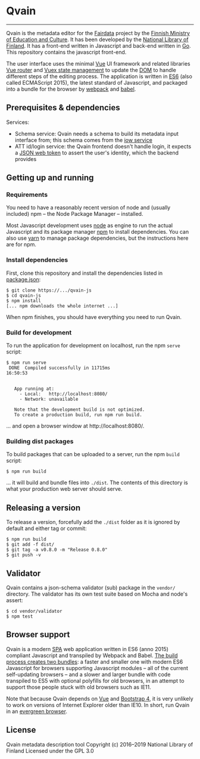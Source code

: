 
# Qvain
-------

Qvain is the metadata editor for the [Fairdata](https://www.fairdata.fi/en/) project by the [Finnish Ministry of Education and Culture](https://minedu.fi/en/). It has been developed by the [National Library of Finland](https://www.kansalliskirjasto.fi/en). It has a front-end written in Javascript and back-end written in [Go](https://golang.org/). This repository contains the javascript front-end.

The user interface uses the minimal [Vue](https://vuejs.org/) UI framework and related libraries [Vue router](https://router.vuejs.org/) and [Vuex state management](https://vuex.vuejs.org/) to update the [DOM](https://en.wikipedia.org/wiki/Document_Object_Model) to handle different steps of the editing process. The application is written in [ES6](https://kangax.github.io/compat-table/es6/) (also called ECMAScript 2015), the latest standard of Javascript, and packaged into a bundle for the browser by [webpack](https://webpack.js.org/) and [babel](https://babeljs.io/).


## Prerequisites & dependencies

Services:

- Schema service: Qvain needs a schema to build its metadata input interface from; this schema comes from the [iow service](http://iow.csc.fi/model/mrd/)
- ATT id/login service: the Qvain frontend doesn't handle login, it expects a [JSON web token](https://jwt.io/) to assert the user's identity, which the backend provides


## Getting up and running

### Requirements

You need to have a reasonably recent version of node and (usually included) npm – the Node Package Manager – installed.

Most Javascript development uses [node](https://nodejs.org/) as engine to run the actual Javascript and its package manager [npm](https://www.npmjs.com/) to install dependencies. You can also use [yarn](https://yarnpkg.com/) to manage package dependencies, but the instructions here are for npm.

### Install dependencies

First, clone this repository and install the dependencies listed in [package.json](package.json):

```shell
$ git clone https://.../qvain-js
$ cd qvain-js
$ npm install
[... npm downloads the whole internet ...]
```

When npm finishes, you should have everything you need to run Qvain.


### Build for development

To run the application for development on localhost, run the npm `serve` script:

```shell
$ npm run serve
 DONE  Compiled successfully in 11715ms                                                                                                                                                                                                                                                       16:50:53


   App running at:
     - Local:   http://localhost:8080/
     - Network: unavailable

   Note that the development build is not optimized.
   To create a production build, run npm run build.
```

... and open a browser window at http://localhost:8080/.


### Building dist packages

To build packages that can be uploaded to a server, run the npm `build` script:

```shell
$ npm run build
```

... it will build and bundle files into `./dist`. The contents of this directory is what your production web server should serve.


## Releasing a version

To release a version, forcefully add the `./dist` folder as it is ignored by default and either tag or commit:

```shell
$ npm run build
$ git add -f dist/
$ git tag -a v0.8.0 -m "Release 0.8.0"
$ git push -v
```


## Validator

Qvain contains a json-schema validator (sub) package in the `vendor/` directory. The validator has its own test suite based on Mocha and node's assert:

```shell
$ cd vendor/validator
$ npm test
```


## Browser support

Qvain is a modern [SPA](https://en.wikipedia.org/wiki/Single-page_application) web application written in ES6 (anno 2015) compliant Javascript and transpiled by Webpack and Babel. [The build process creates two bundles](https://philipwalton.com/articles/deploying-es2015-code-in-production-today/): a faster and smaller one with modern ES6 Javascript for browsers supporting Javascript modules – all of the current self-updating browsers – and a slower and larger bundle with code transpiled to ES5 with optional polyfills for old browsers, in an attempt to support those people stuck with old browsers such as IE11.

Note that because Qvain depends on [Vue](https://vuejs.org/v2/guide/installation.html#Compatibility-Note) and [Bootstrap 4](https://getbootstrap.com/docs/4.0/getting-started/browsers-devices/#supported-browsers), it is very unlikely to work on versions of Internet Explorer older than IE10. In short, run Qvain in an [evergreen browser](https://www.w3.org/2001/tag/doc/evergreen-web/).


## License

Qvain metadata description tool
Copyright (c) 2016–2019 National Library of Finland
Licensed under the GPL 3.0